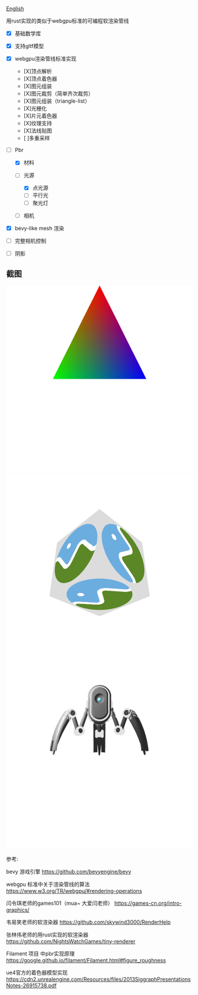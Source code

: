 [English](./READMEEN.md)

用rust实现的类似于webgpu标准的可编程软渲染管线


- [x] 基础数学库

- [x] 支持gltf模型

- [x] webgpu渲染管线标准实现

     - [X]顶点解析
     - [X]顶点着色器
     - [X]图元组装
     - [X]图元裁剪（简单齐次裁剪）
     - [X]图元组装（triangle-list）
     - [X]光栅化
     - [X]片元着色器
     - [X]纹理支持
     - [X]法线贴图
     - [ ]多重采样


- [ ] Pbr

    - [X] 材料
    - [ ] 光源
      - [X] 点光源
      - [ ] 平行光
      - [ ] 聚光灯
    - [ ] 相机


- [X] bevy-like mesh 渲染
        
- [ ] 完整相机控制

- [ ] 阴影


## 截图

![三角形](./image_triangle.png)
![立方体](./image_mesh.png)
![robot](./image_pbr.png)



参考:

bevy 游戏引擎
https://github.com/bevyengine/bevy

webgpu 标准中关于渲染管线的算法
https://www.w3.org/TR/webgpu/#rendering-operations

闫令琪老师的games101（mua~ 大爱闫老师）
https://games-cn.org/intro-graphics/

韦易笑老师的软渲染器
https://github.com/skywind3000/RenderHelp

张林伟老师的用rust实现的软渲染器
https://github.com/NightsWatchGames/tiny-renderer

Filament 项目 中pbr实现原理
https://google.github.io/filament/Filament.html#figure_roughness

ue4官方的着色器模型实现
https://cdn2.unrealengine.com/Resources/files/2013SiggraphPresentationsNotes-26915738.pdf